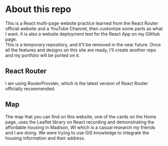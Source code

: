 # About this repo
This is a React multi-page website practice learned from the React Router official website and a YouTube Channel, then customize some parts as what I want. It is also a website deployment test for the React App on my GitHub page.<br>
This is a temporary repository, and it'll be removed in the near future. Once all the features and designs on this site are ready, I'll create another repo and my portfolio will be ported on it.

## React Router
I am using RouterProvider, which is the latest version of React Router officially recommended.

## Map
The map that you can find on this website, one of the cards on the Home page, uses the Leaflet library on React recording and demonstrating the affordable housing in Madison, WI which is a casual research my friends and I are doing. We were trying to use GIS knowledge to integrate the housing information and their address.
